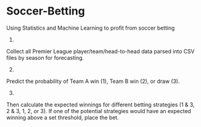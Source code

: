 # Soccer-Betting
Using Statistics and Machine Learning to profit from soccer betting

1)
Collect all Premier League player/team/head-to-head data parsed into CSV files by season for forecasting.

2)
Predict the probability of Team A win (1), Team B win (2), or draw (3).

3)
Then calculate the expected winnings for different betting strategies (1 & 3, 2 & 3, 1, 2, or 3). If one of the potential strategies would have an expected winning above a set threshold, place the bet.
